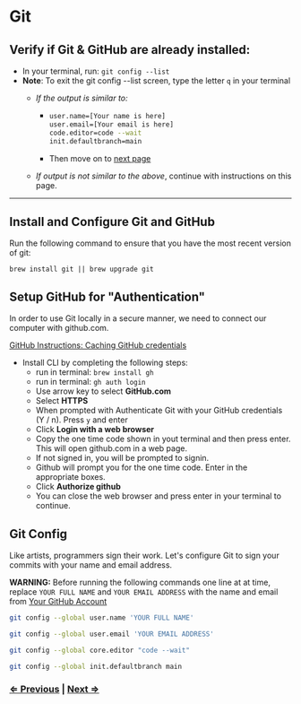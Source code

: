 # Git

## Verify if Git & GitHub are already installed:

- In your terminal, run: `git config --list`
- **Note**: To exit the git config --list screen, type the letter `q` in your terminal
  - *If the output is similar to:*

    - ```bash
      user.name=[Your name is here]
      user.email=[Your email is here]
      code.editor=code --wait
      init.defaultbranch=main
      ```

    - Then move on to [next page](./5-tree.md)
  - *If output is not similar to the above*, continue with instructions on this page.

---

## Install and Configure Git and GitHub

Run the following command to ensure that you have the most recent version of git:

`brew install git || brew upgrade git`

## Setup GitHub for "Authentication"

In order to use Git locally in a secure manner, we need to connect our computer with github.com.

[GitHub Instructions: Caching GitHub credentials](https://docs.github.com/en/get-started/getting-started-with-git/caching-your-github-credentials-in-git)

- Install CLI by completing the following steps:
  - run in terminal: `brew install gh`
  - run in terminal: `gh auth login`
  - Use arrow key to select **GitHub.com**
  - Select **HTTPS**
  - When prompted with Authenticate Git with your GitHub credentials (Y / n).  Press `y` and enter
  - Click **Login with a web browser**
  - Copy the one time code shown in yout terminal and then press enter.  This will open github.com in a web page.
  - If not signed in, you will be prompted to signin.
  - Github will prompt you for the one time code.  Enter in the appropriate boxes.
  - Click **Authorize github**
  - You can close the web browser and press enter in your terminal to continue.

## Git Config

Like artists, programmers sign their work. Let's configure Git to sign your commits with your name and email address.

**WARNING:** Before running the following commands one line at at time, replace `YOUR FULL NAME` and `YOUR EMAIL ADDRESS` with the name and email from [Your GitHub Account](https://github.com/settings/profile)

```bash
git config --global user.name 'YOUR FULL NAME'
```

```bash
git config --global user.email 'YOUR EMAIL ADDRESS'
```

```bash
git config --global core.editor "code --wait"
```

```bash
git config --global init.defaultbranch main
```

### [⇐ Previous](./3-homebrew.md) | [Next ⇒](./5-tree.md)
